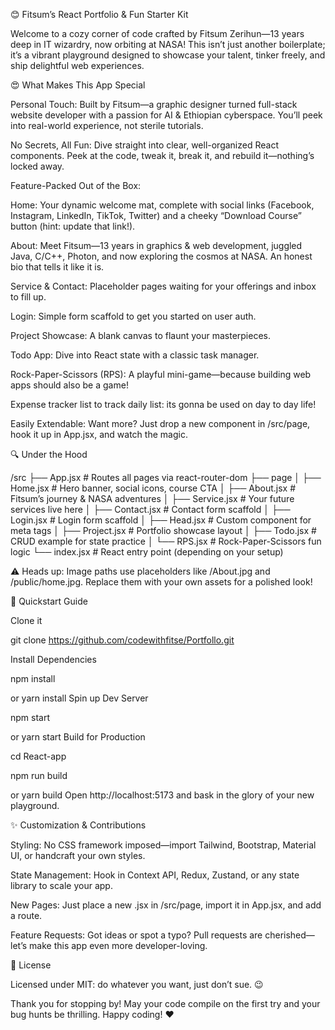 😊 Fitsum’s React Portfolio & Fun Starter Kit

Welcome to a cozy corner of code crafted by Fitsum Zerihun—13 years deep in IT wizardry, now orbiting at NASA! This isn’t just another boilerplate; it’s a vibrant playground designed to showcase your talent, tinker freely, and ship delightful web experiences.

😍 What Makes This App Special

Personal Touch: Built by Fitsum—a graphic designer turned full-stack website developer with a passion for AI & Ethiopian cyberspace. You’ll peek into real-world experience, not sterile tutorials.

No Secrets, All Fun: Dive straight into clear, well-organized React components. Peek at the code, tweak it, break it, and rebuild it—nothing’s locked away.

Feature-Packed Out of the Box:

Home: Your dynamic welcome mat, complete with social links (Facebook, Instagram, LinkedIn, TikTok, Twitter) and a cheeky “Download Course” button (hint: update that link!).

About: Meet Fitsum—13 years in graphics & web development, juggled Java, C/C++, Photon, and now exploring the cosmos at NASA. An honest bio that tells it like it is.

Service & Contact: Placeholder pages waiting for your offerings and inbox to fill up.

Login: Simple form scaffold to get you started on user auth.

Project Showcase: A blank canvas to flaunt your masterpieces.

Todo App: Dive into React state with a classic task manager.

Rock-Paper-Scissors (RPS): A playful mini-game—because building web apps should also be a game!

Expense tracker list to track daily list: its gonna be used on day to day life!

Easily Extendable: Want more? Just drop a new component in /src/page, hook it up in App.jsx, and watch the magic.

🔍 Under the Hood

/src ├── App.jsx # Routes all pages via react-router-dom ├── page │ ├── Home.jsx # Hero banner, social icons, course CTA │ ├── About.jsx # Fitsum’s journey & NASA adventures │ ├── Service.jsx # Your future services live here │ ├── Contact.jsx # Contact form scaffold │ ├── Login.jsx # Login form scaffold │ ├── Head.jsx # Custom <Head> component for meta tags │ ├── Project.jsx # Portfolio showcase layout │ ├── Todo.jsx # CRUD example for state practice │ └── RPS.jsx # Rock-Paper-Scissors fun logic └── index.jsx # React entry point (depending on your setup)

⚠️ Heads up: Image paths use placeholders like /About.jpg and /public/home.jpg. Replace them with your own assets for a polished look!

🚀 Quickstart Guide

Clone it

git clone https://github.com/codewithfitse/Portfollo.git

Install Dependencies

npm install

or yarn install
Spin up Dev Server

npm start

or yarn start
Build for Production

cd React-app

npm run build

or yarn build
Open http://localhost:5173 and bask in the glory of your new playground.

✨ Customization & Contributions

Styling: No CSS framework imposed—import Tailwind, Bootstrap, Material UI, or handcraft your own styles.

State Management: Hook in Context API, Redux, Zustand, or any state library to scale your app.

New Pages: Just place a new .jsx in /src/page, import it in App.jsx, and add a route.

Feature Requests: Got ideas or spot a typo? Pull requests are cherished—let’s make this app even more developer-loving.

📜 License

Licensed under MIT: do whatever you want, just don’t sue. 😉

Thank you for stopping by! May your code compile on the first try and your bug hunts be thrilling. Happy coding! ❤️
